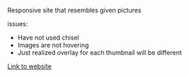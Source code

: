 Responsive site that resembles given pictures

issues:
- Have not used chisel
- Images are not hovering
- Just realized overlay for each thumbnail will be different

[Link to website](https://aryamansir02.github.io/sdswebp1/)